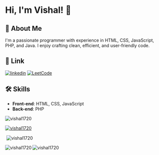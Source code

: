 
# Hi, I'm Vishal! 👋


## 🚀 About Me
I'm a passionate programmer with experience in HTML, CSS, JavaScript, PHP, and Java. I enjoy crafting clean, efficient, and user-friendly code.


## 🔗 Link

[![linkedin](https://img.shields.io/badge/linkedin-0A66C2?style=for-the-badge&logo=linkedin&logoColor=white)](https://www.linkedin.com/in/VishalShetty17)
[![LeetCode](https://img.shields.io/badge/LeetCode-orange?style=for-the-badge&logo=leetcode&logoColor=white)](https://leetcode.com/Flix2u)

 


## 🛠 Skills
- **Front-end**: HTML, CSS, JavaScript 
- **Back-end**: PHP

<p align="left"> <img src="https://komarev.com/ghpvc/?username=vishal1720&label=Profile%20views&color=0e75b6&style=flat" alt="vishal1720" /> </p>
<p align="left"> <a href="https://github.com/ryo-ma/github-profile-trophy">
 
 <img src="https://github-profile-trophy.vercel.app/?username=vishal1720&theme=onedark&hide_border=true&locale=en&layout=compact" alt="vishal1720" /></a> </p>

<p>&nbsp;<img align="center" src="https://github-readme-stats.vercel.app/api?username=vishal1720&show_icons=true&locale=en&theme=synthwave" alt="vishal1720" /></p>
<p><img align="left" src="https://github-readme-stats.vercel.app/api/top-langs?username=vishal1720&show_icons=true&theme=synthwave&hide_border=true&locale=en&layout=compact" alt="vishal1720" /></p>


<p><img align="center" src="https://github-readme-streak-stats.herokuapp.com/?user=vishal1720&theme=synthwave" alt="vishal1720" /></p>

<!---
Vishal1720/Vishal1720 is a ✨ special ✨ repository because its `README.md` (this file) appears on your GitHub profile.
You can click the Preview link to take a look at your changes.
--->
